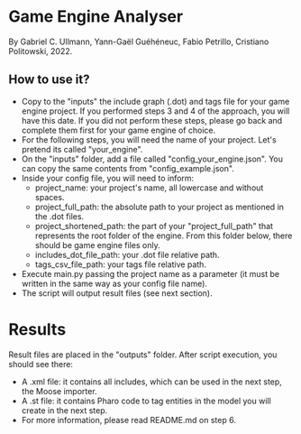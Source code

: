 # Game Engine Analyser
By Gabriel C. Ullmann, Yann-Gaël Guéhéneuc, Fabio Petrillo, Cristiano Politowski, 2022.

## How to use it?
- Copy to the "inputs" the include graph (.dot) and tags file for your game engine project. If you performed steps 3 and 4 of the approach, you will have this date. If you did not perform these steps, please go back and complete them first for your game engine of choice.
- For the following steps, you will need the name of your project. Let's pretend its called "your_engine".
- On the "inputs" folder, add a file called "config_your_engine.json". You can copy the same contents from "config_example.json".
- Inside your config file, you will need to inform:
    - project_name: your project's name, all lowercase and without spaces.
    - project_full_path: the absolute path to your project as mentioned in the .dot files.
    - project_shortened_path: the part of your "project_full_path" that represents the root folder of the engine. From this folder below, there should be game engine files only.
    - includes_dot_file_path: your .dot file relative path.
    - tags_csv_file_path: your tags file relative path.
- Execute main.py passing the project name as a parameter (it must be written in the same way as your config file name).
- The script will output result files (see next section).

# Results
Result files are placed in the "outputs" folder. After script execution, you should see there:
- A .xml file: it contains all includes, which can be used in the next step, the Moose importer.
- A .st file: it contains Pharo code to tag entities in the model you will create in the next step.
- For more information, please read README.md on step 6.
